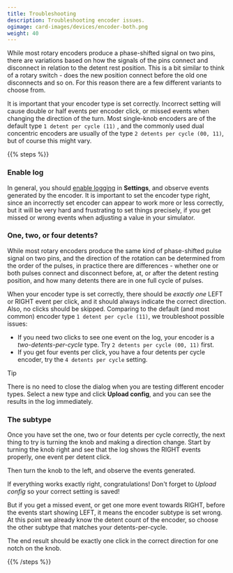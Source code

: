 ```yaml
---
title: Troubleshooting
description: Troubleshooting encoder issues.
ogimage: card-images/devices/encoder-both.png
weight: 40
---
```


While most rotary encoders produce a phase-shifted signal on two pins, there are
variations based on how the signals of the pins connect and disconnect in relation
to the detent rest position. This is a bit similar to think of a rotary switch -
does the new position connect before the old one disconnects and so on. For this
reason there are a few different variants to choose from.

It is important that your encoder type is set correctly. Incorrect setting will
cause double or half events per encoder click, or missed events when changing
the direction of the turn.  Most single-knob encoders are of the default type
`1 detent per cycle (11)` , and the commonly used dual concentric encoders are
usually of the type `2 detents per cycle (00, 11)`, but of course this might vary.

{{% steps %}}

### Enable log

In general, you should [enable logging](/guides/sharing-logs/) in **Settings**, and observe
events generated by the encoder. It is important to set the encoder type right, since
an incorrectly set encoder can appear to work more or less correctly, but it will
be very hard and frustrating to set things precisely, if you get missed or wrong events
when adjusting a value in your simulator.

### One, two, or four detents?

While most rotary encoders produce the same kind of phase-shifted pulse signal on two pins,
and the direction of the rotation can be determined from the order of the pulses,
in practice there are differences - whether one or both pulses connect and disconnect
before, at, or after the detent resting position, and how many detents there are in one
full cycle of pulses.

When your encoder type is set correctly, there should be *exactly one* LEFT or RIGHT
event per click, and it should always indicate the correct direction. Also, no clicks should
be skipped. Comparing to the default (and most common) encoder type `1 detent per cycle (11)`,
we troubleshoot possible issues:

- If you need two clicks to see one event on the log, your encoder is
  a *two-detents-per-cycle* type. Try `2 detents per cycle (00, 11)` first.
- If you get four events per click, you have a four detents per cycle
  encoder, try the `4 detents per cycle` setting.

> [!TIP]
> There is no need to close the dialog when you are testing different encoder types.
> Select a new type and click **Upload config**, and you can see the results in the
> log immediately.

### The subtype

Once you have set the one, two or four detents per cycle correctly, the next thing
to try is turning the knob and making a direction change. Start by turning the knob
right and see that the log shows the RIGHT events properly, one event per detent click.

Then turn the knob to the left, and observe the events generated.

If everything works exactly right, congratulations! Don't forget to *Upload config* so your
correct setting is saved!

But if you get a missed event, or get one more event towards RIGHT, before the events start showing LEFT, it means the encoder subtype is set wrong. At this point we already know the detent count of the encoder, so choose the other subtype that matches your detents-per-cycle.

The end result should be exactly one click in the correct direction for one notch on the knob.

{{% /steps %}}
